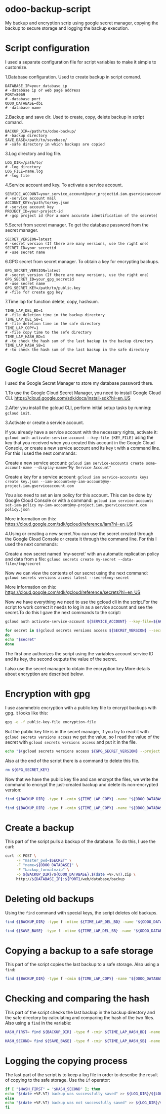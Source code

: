 # odoo-backup-script

My backup and encryption scrip using google secret manager, copying the backup to secure storage and logging the backup execution.

# Script configuration

I used a separate configuration file for script variables to make it simple to customize.

1.Database configuration.  Used to create backup in script comand.

```
DATABASE_IP=your_database_ip                                               # -database ip or web page address
PORT=8069                                                                  # -database port
ODOO_DATABASE=db1                                                          # -database name
```
2.Backup and save dir. Used to create, copy, delete backup in script comand.

```
BACKUP_DIR=/path/to/odoo-backup/                                           # -backup directory
SAVE_BASE=/path/to/sevebase/                                               # -safe directory in which backups are copied
```
3.Log directory and log file.

```
LOG_DIR=/path/to/                                                          # -log directory
LOG_FILE=name.log                                                          # -log file
```
4.Service account and key. To activate a service account.

```
SERVICE_ACCOUNT=your_service_account@your_projectid.iam.gserviceaccount.com # -service account mail
ACCOUNT_KEY=/path/to/key.json                                               # -service account key
PROJECT_ID=your-project-id                                                  # -gcp project id (For a more accurate identification of the secrete)
```
5.Secret from secret manager. To get the database password from the secret manager.

```
SECRET_VERSION=latest                                                       # -secret version (If there are many versions, use the right one)
SECRET_ID=your_secretid                                                     # -use secret name
```
6.GPG secret from secret manager. To obtain a key for encrypting backups.

```
GPG_SECRET_VERSION=latest                                                   # -secret version (If there are many versions, use the right one)
GPG_SECRET_ID=your_gpg_secretid                                             # -use secret name
GPG_SECRET_KEY=/path/to/public.key                                          # -file for create gpg key
```
7.Time lap for function delete, copy, hashsum.

```
TIME_LAP_DEL_BD=1                                                           # -file deletion time in the backup directory
TIME_LAP_DEL_SB=1                                                           # -file deletion time in the safe directory
TIME_LAP_COPY=1                                                             # -file copy time to the sefe directory
TIME_LAP_HASH_BD=1                                                          # -to check the hash sum of the last backup in the backup directory
TIME_LAP_HASH_SB=1                                                          # -to check the hash sum of the last backup in the safe directory
```

# Gogle Cloud Secret Manager

I used the Google Secret Manager to store my database password there.

1.To use the Google Cloud Secret Manager, you need to install Google Cloud CLI. https://cloud.google.com/sdk/docs/install-sdk?hl=en_US

2.After you install the gcloud CLI, perform initial setup tasks by running: `gcloud init`.

3.Activate or create a service account.

If you already have a service account with the necessary rights, activate it: `gcloud auth activate-service-account --key-file [KEY_FILE]`
using the key that you received when you created this account in the Google Cloud Console, or create a new service account and its key t with a command line. 
For this I used the next commands:

Create a new service account:
`gcloud iam service-accounts create some-account-name --display-name="My Service Account"`

Create a key for a service account:
`gcloud iam service-accounts keys create key.json --iam-account=my-iam-account@my-project.iam.gserviceaccount.com`

You also need to set an iam policy for this account. This can be done by Google Cloud Console or with a command:
`gcloud iam service-accounts set-iam-policy my-iam-account@my-project.iam.gserviceaccount.com policy.json`

More information on this: https://cloud.google.com/sdk/gcloud/reference/iam?hl=en_US

4.Using or creating a new secret.You can use the secret created through the Google Cloud Console or create it through the command line.
For this I used the next commands:

Create a new secret named 'my-secret' with an automatic replication policy and data from a file:
`gcloud secrets create my-secret --data-file=/tmp/secret`

Now we can view the contents of our secret using the next command:
`gcloud secrets versions access latest --secret=my-secret`

More information on this: https://cloud.google.com/sdk/gcloud/reference/secrets?hl=en_US

Now we have everything we need to use the gcloud cli in the script.For the script to work correct it needs to log in as a service account and see the secret.To do this I gave the next commands to the script:
```Bash
gcloud auth activate-service-account ${SERVICE_ACCOUNT} --key-file=${ACCOUNT_KEY}

for secret in $(gcloud secrets versions access ${SECRET_VERSION} --secret=${SECRET_ID})
do
echo "$secret"
done
```
The first one authorizes the script using the variables аccount service ID and its key, the second outputs the value of the secret.

I also use the secret manager to obtain the encryption key.More details about encryption are described below.

# Encryption with gpg
I use asymmetric encryption with a public key file to encrypt backups with gpg.
it looks like this:
```Bash
gpg -e -f public-key-file encryption-file
```
But the public key file is in the secret manager, if you try to read it with `gcloud secrets versions access` we get the value, so I read the value of the secret with `gcloud secrets versions access` and put it in the file.
```Bash
echo "$(gcloud secrets versions access ${GPG_SECRET_VERSION} --project ${PROJECT_ID} --secret=${GPG_SECRET_ID})" > ${GPG_SECRET_KEY}
```
Also at the end of the script there is a command to delete this file.
```Bash
rm ${GPG_SECRET_KEY}
```
Now that we have the public key file and can encrypt the files, we write the command to encrypt the just-created backup and delete its non-encrypted version:
```Bash
find ${BACKUP_DIR} -type f -cmin ${TIME_LAP_COPY} -name "${ODOO_DATABASE}.*.zip" -exec gpg -e -f ${GPG_SECRET_KEY} '{}' \;

find ${BACKUP_DIR} -type f -cmin ${TIME_LAP_COPY} -name "${ODOO_DATABASE}.*.zip" -delete
```
# Сreate a backup

This part of the script pulls a backup of the database.
To do this, I use the curl:
```Bash
curl -X POST \
     -F "master_pwd=$SECRET" \
     -F "name=${ODOO_DATABASE}" \
     -F "backup_format=zip" \
     -o ${BACKUP_DIR}/${ODOO_DATABASE}.$(date +%F.%T).zip \
     http://${DATABASE_IP}:${PORT}/web/database/backup
```
# Deleting old backups

Using the `find` command with special keys, the script deletes old backups.
```Bash
find ${BACKUP_DIR} -type f -mtime ${TIME_LAP_DEL_BD} -name "${ODOO_DATABASE}.*.*.gpg" -delete

find ${SAVE_BASE} -type f -mtime ${TIME_LAP_DEL_SB} -name "${ODOO_DATABASE}.*.*.gpg" -delete
```

# Copying a backup to a safe storage

This part of the script copies the last backup to a safe storage.
Also using a `find`:
```Bash
find ${BACKUP_DIR} -type f -cmin ${TIME_LAP_COPY} -name "${ODOO_DATABASE}.*.*.gpg" -exec cp '{}' ${SAVE_BASE} \;
```

# Checking and comparing the hash

This part of the script checks the last backup in the backup directory and the safe directory by calculating and comparing the hash of the two files.
Also using a `find` in the variable:
```Bash
HASH_FIRST= find ${BACKUP_DIR} -type f -cmin ${TIME_LAP_HASH_BD} -name "${ODOO_DATABASE}.*.*.gpg" -exec md5sum '{}' \;

HASH_SECOND= find ${SAVE_BASE} -type f -cmin ${TIME_LAP_HASH_SB} -name "${ODOO_DATABASE}.*.*.gpg" -exec md5sum '{}' \;
```
# Logging the copying process

The last part of the script is to keep a log file in order to describe the result of copying to the safe storage.
Use the `if` operator:
```Bash
if [ "$HASH_FIRST" = "$HASH_SECOND" ]; then
echo "$(date +%F.%T) backup was successfully saved" >> ${LOG_DIR}/${LOG_FILE}
else
echo "$(date +%F.%T) backup was not successfully saved" >> ${LOG_DIR}/${LOG_FILE}
fi
```
